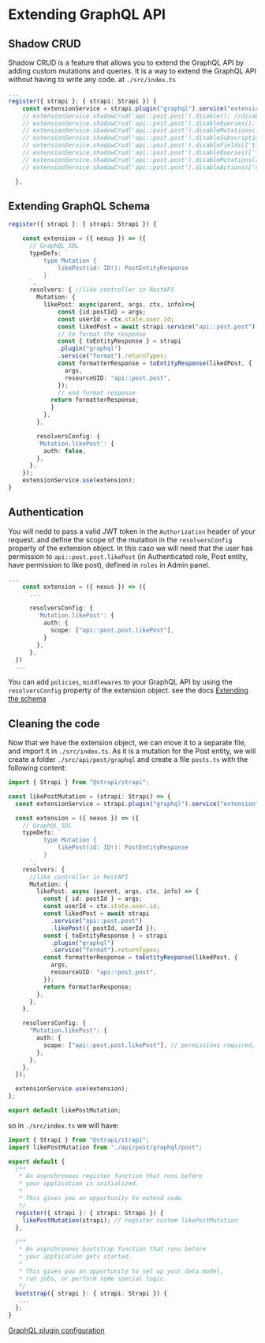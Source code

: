 # Extending GraphQL API

## Shadow CRUD

Shadow CRUD is a feature that allows you to extend the GraphQL API by adding custom mutations and queries. It is a way to extend the GraphQL API without having to write any code.
at `./src/index.ts`


```ts
...
register({ strapi }: { strapi: Strapi }) {
    const extensionService = strapi.plugin("graphql").service("extension");
    // extensionService.shadowCrud('api::post.post').disable(); //disable GraphQL CRUD for Post
    // extensionService.shadowCrud('api::post.post').disableQueries(); //disable GraphQL Queries for Post
    // extensionService.shadowCrud('api::post.post').disableMutations(); //disable GraphQL Mutations for Post
    // extensionService.shadowCrud('api::post.post').disableSubscriptions(); //disable GraphQL Subscriptions for Post
    // extensionService.shadowCrud('api::post.post').disableFields(['title']); //disable GraphQL Fields for Post
    // extensionService.shadowCrud('api::post.post').disableQueries(['find']); //disable GraphQL Query find for Post
    // extensionService.shadowCrud('api::post.post').disableMutations(['create']); //disable GraphQL Mutation create for Post
    // extensionService.shadowCrud('api::post.post').disableActions(['created', 'update', 'delete']); //disable GraphQL Actions created, update, delete for Post

  },
```	

## Extending GraphQL Schema

```ts
register({ strapi }: { strapi: Strapi }) {

	const extension = ({ nexus }) => ({
      // GraphQL SDL
      typeDefs: `
          type Mutation {
              likePost(id: ID!): PostEntityResponse
          }
      `,
      resolvers: { //like controller in RestAPI
        Mutation: {
          likePost: async(parent, args, ctx, info)=>{
              const {id:postId} = args;
              const userId = ctx.state.user.id;
              const likedPost = await strapi.service("api::post.post").likePost({postId, userId});
              // to format the response
              const { toEntityResponse } = strapi
              .plugin("graphql")
              .service("format").returnTypes;
              const formatterResponse = toEntityResponse(likedPost, {
                args,
                resourceUID: "api::post.post",
              });
              // end format response
            return formatterResponse;
            }
          },
        },

		resolversConfig: {
        'Mutation.likePost': {
          auth: false,
        },
      },
    });
    extensionService.use(extension);
}
```
## Authentication

You will nedd to pass a valid JWT token in the `Authorization` header of your request. and define the scope of the mutation in the `resolversConfig` property of the extension object. In this caso we will need that the user has permission to `api::post.post.likePost` (in Authenticated role, Post entity, have permission to like post), defined in `roles` in Admin panel.

```ts
...
	const extension = ({ nexus }) => ({
      ...

      resolversConfig: {
        'Mutation.likePost': {
          auth: {
            scope: ["api::post.post.likePost"],
          }
        },
      },
  })
  ...
```	


You can add `policies`, `middlewares` to your GraphQL API by using the `resolversConfig` property of the extension object.
see the docs [Extending the schema](https://docs.strapi.io/dev-docs/plugins/graphql#extending-the-schema)

## Cleaning the code

Now that we have the extension object, we can move it to a separate file, and import it in `./src/index.ts`.
As it is a mutation for the Post entity, we will create a folder `./src/api/post/graphql` and create a file `posts.ts` with the following content:

```ts
import { Strapi } from "@strapi/strapi";

const likePostMutation = (strapi: Strapi) => {
  const extensionService = strapi.plugin("graphql").service("extension");

  const extension = ({ nexus }) => ({
    // GraphQL SDL
    typeDefs: `
          type Mutation {
              likePost(id: ID!): PostEntityResponse
          }
      `,
    resolvers: {
      //like controller in RestAPI
      Mutation: {
        likePost: async (parent, args, ctx, info) => {
          const { id: postId } = args;
          const userId = ctx.state.user.id;
          const likedPost = await strapi
            .service("api::post.post")
            .likePost({ postId, userId });
          const { toEntityResponse } = strapi
            .plugin("graphql")
            .service("format").returnTypes;
          const formatterResponse = toEntityResponse(likedPost, {
            args,
            resourceUID: "api::post.post",
          });
          return formatterResponse;
        },
      },
    },

    resolversConfig: {
      "Mutation.likePost": {
        auth: {
          scope: ["api::post.post.likePost"], // permissions required, in this case, the user must have the permission to like a post
        },
      },
    },
  });

  extensionService.use(extension);
};

export default likePostMutation;

```
so in `./src/index.ts` we will have:

```ts
import { Strapi } from "@strapi/strapi";
import likePostMutation from "./api/post/graphql/post";

export default {
  /**
   * An asynchronous register function that runs before
   * your application is initialized.
   *
   * This gives you an opportunity to extend code.
   */
  register({ strapi }: { strapi: Strapi }) {
    likePostMutation(strapi); // register custom likePostMutation
  },

  /**
   * An asynchronous bootstrap function that runs before
   * your application gets started.
   *
   * This gives you an opportunity to set up your data model,
   * run jobs, or perform some special logic.
   */
  bootstrap({ strapi }: { strapi: Strapi }) {
   ...
  };
}

```

[GraphQL plugin configuration](https://docs.strapi.io/dev-docs/plugins/graphql)